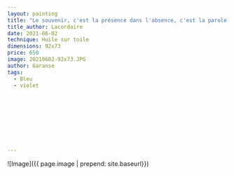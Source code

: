 ```yaml
---
layout: painting
title: "Le souvenir, c'est la présence dans l'absence, c'est la parole dans le silence, c'est le retour sans fin d'un bonheur passé auquel le cœur donne l'immortalité."                      
title_author: Lacordaire                                      
date: 2021-06-02
technique: Huile sur toile 
dimensions: 92x73
price: 650
image: 20210602-92x73.JPG
author: Garanse
tags:
  - Bleu
  - violet
  
  
  
  
  
  
  
  
  
---
```

![Image]({{ page.image | prepend: site.baseurl}})

